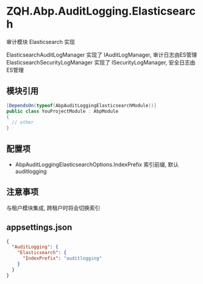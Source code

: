 # ZQH.Abp.AuditLogging.Elasticsearch

审计模块 Elasticsearch 实现

ElasticsearchAuditLogManager    实现了 IAuditLogManager, 审计日志由ES管理  
ElasticsearchSecurityLogManager 实现了 ISecurityLogManager, 安全日志由ES管理  

## 模块引用


```csharp
[DependsOn(typeof(AbpAuditLoggingElasticsearchModule))]
public class YouProjectModule : AbpModule
{
  // other
}
```

## 配置项

*	AbpAuditLoggingElasticsearchOptions.IndexPrefix      索引前缀, 默认 auditlogging

## 注意事项

与租户模块集成, 跨租户时将会切换索引

## appsettings.json

```json
{
  "AuditLogging": {
    "Elasticsearch": {
      "IndexPrefix": "auditlogging"
    }
  }
}

```